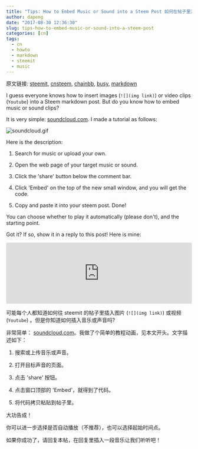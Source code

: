 ```yaml
---
title: "Tips: How to Embed Music or Sound into a Steem Post 如何在帖子里添加音乐或声音"
author: dapeng
date: "2017-08-30 12:36:30"
slug: tips-how-to-embed-music-or-sound-into-a-steem-post
categories: [cn]
tags: 
  - cn
  - howto
  - markdown
  - steemit
  - music
---
```


原文链接: [steemit](https://steemit.com/cn/@dapeng/tips-how-to-embed-music-or-sound-into-a-steem-post), [cnsteem](https://cnsteem.com/cn/@dapeng/tips-how-to-embed-music-or-sound-into-a-steem-post), [chainbb](https://chainbb.com/cn/@dapeng/tips-how-to-embed-music-or-sound-into-a-steem-post), [busy](https://busy.org/cn/@dapeng/tips-how-to-embed-music-or-sound-into-a-steem-post), [markdown](https://raw.githubusercontent.com/pzhaonet/steem_mirror/master/content/post/tips-how-to-embed-music-or-sound-into-a-steem-post.md)

I guess everyone knows how to insert images (`![](img link)`) or video clips (`Youtube`) into a Steem markdown post. But do you know how to embed music or sound clips?


It is very simple:  [soundcloud.com](https://soundcloud.com/). I made a tutorial as follows:


![soundcloud.gif](https://steemitimages.com/DQmQSPRVpVFc9qbJK3JAmjj7WwRt4MTQxuuyqJsAafJ4Vkg/soundcloud.gif)


Here is the description:


1. Search for music or upload your own. 

2. Open the web page of your target music or sound. 

3. Click the 'share' button below the comment bar. 

4. Click 'Embed' on the top of the new small window, and you will get the code. 

5. Copy and paste it into your steem post. Done!


You can choose whether to play it automatically (please don't), and the starting point.


Got it? If so, show it in a reply to this post! Here is mine:


<iframe width="100%" height="166" scrolling="no" frameborder="no" src="https://w.soundcloud.com/player/?url=https%3A//api.soundcloud.com/tracks/144848972&amp;color=ff5500&amp;auto_play=false&amp;hide_related=false&amp;show_comments=true&amp;show_user=true&amp;show_reposts=false"></iframe>


可能每个人都知道如何往 steemit 的帖子里插入图片 (`![](img link)`) 或视频 (`Youtube`) 。但是你知道如何插入音乐或声音吗?


非常简单： [soundcloud.com](https://soundcloud.com/)。我做了个简单的教程动画，见本文开头。文字描述如下：


1. 搜索或上传音乐或声音。

2. 打开目标声音的页面。

3. 点击 'share' 按钮。

4. 点击窗口顶部的 'Embed'，就得到了代码。 

5. 将代码拷贝粘贴到帖子里。


大功告成！


你可以进一步选择是否自动播放（不推荐），也可以选择起始时间点。


如果你成功了，请回复本帖，在回复里插入一段音乐让我们听听吧！
